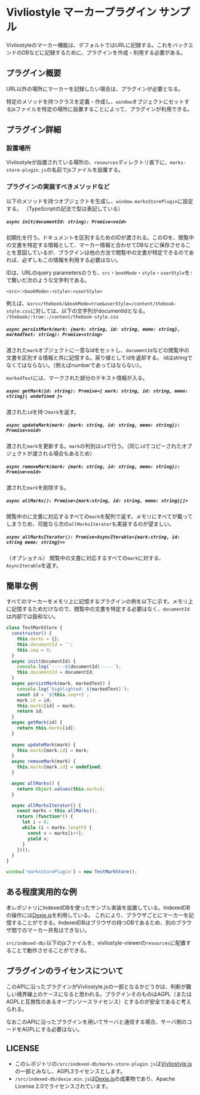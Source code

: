 # Vivliostyle マーカープラグイン サンプル

Vivliostyleのマーカー機能は、デフォルトではURLに記録する。これをバックエンドのDBなどに記録するために、プラグインを作成・利用する必要がある。

## プラグイン概要

URL以外の場所にマーカーを記録したい場合は、プラグインが必要となる。

特定のメソッドを持つクラスを定義・作成し、`window`オブジェクトにセットするjsファイルを特定の場所に設置することによって、プラグインが利用できる。

## プラグイン詳細

### 設置場所

Vivliostyleが設置されている場所の、`resources`ディレクトリ直下に、`marks-store-plugin.js`の名前でjsファイルを設置する。

### プラグインの実装すべきメソッドなど

以下のメソッドを持つオブジェクトを生成し、`window.marksStorePlugin`に設定する。
（TypeScriptの記法で型は表記している）

##### `async init(documentId: string): Promise<void>` 

初期化を行う。ドキュメントを区別するためのIDが渡される。このIDを、閲覧中の文書を特定する情報として、マーカー情報と合わせてDBなどに保存させることを意図しているが、プラグインは他の方法で閲覧中の文書が特定できるのであれば、必ずしもこの情報を利用する必要はない。

IDは、URLのquery parametersのうち、`src`・`bookMode`・`style`・`userStyle`を`:`で繋いだ次のような文字列である。

`<src>:<bookMode>:<style>:<userStyle>`

例えば、`&src=/thebook/&bookMode=true&userStyle=/content/thebook-style.css`に対しては、以下の文字列がdocumentIdとなる。
`/thebook/:true::/content/thebook-style.css`

##### `async persistMark(mark: {mark: string, id: string, memo: string}, markedText: string): Promise<string>`

渡された`mark`オブジェクトに一意なidをセットし、`documentId`などの閲覧中の文書を区別する情報と共に記憶する。戻り値としてidを返却する。
idはstringでなくてはならない。（例えばnumberであってはならない）。

`markedText`には、マークされた部分のテキスト情報が入る。

##### `async getMark(id: string): Promise<{ mark: string, id: string, memo: string}| undefined }>`

渡された`id`を持つ`mark`を返す。

##### `async updateMark(mark: {mark: string, id: string, memo: string}): Promise<void>`

渡された`mark`を更新する。`mark`の判別は`id`で行う。（同じ`id`でコピーされたオブジェクトが渡される場合もあるため）

##### `async removeMark(mark: {mark: string, id: string, memo: string}): Promise<void>`

渡された`mark`を削除する。

##### `async allMarks(): Promise<{mark:string, id: string, memo: string}[]>`

閲覧中のに文書に対応するすべての`mark`を配列で返す。メモリにすべてが載ってしまうため、可能なら次の`allMarksIterator`も実装するのが望ましい。

##### `async allMarksIterator(): Promise<AsyncIterable<{mark:string, id: string memo: string}>>` 

（オプショナル） 閲覧中の文書に対応するすべての`mark`に対する、`AsyncIterable`を返す。

## 簡単な例

すべてのマーカーをメモリ上に記憶するプラグインの例を以下に示す。メモリ上に記憶するためだけなので、閲覧中の文書を特定する必要はなく、`documentId`は内部では扱和ない。

``` javascript
class TestMarkStore {
  constructor() {
    this.marks = {};
    this.documentId = '';
    this.seq = 0;
  }
  async init(documentId) {
    console.log(`-----${documentId}-----`);
    this.documentId = documentId;
  }
  async persistMark(mark, markedText) {
    console.log(`highlighted: ${markedText}`);
    const id = `${this.seq++}`;
    mark.id = id;
    this.marks[id] = mark;
    return id;
  }
  async getMark(id) {
    return this.marks[id];
  }
  
  async updateMark(mark) {
    this.marks[mark.id] = mark;
  }
  async removeMark(mark) {
    this.marks[mark.id] = undefined;
  }

  async allMarks() {
    return Object.values(this.marks);
  }

  async allMarksIterator() {
    const marks = this.allMarks();
    return (function*() {
      let i = 0;
      while (i < marks.length) {
        const v = marks[i++];
        yield v;
      }
    })();
  }
}

window['marksStorePlugin'] = new TestMarkStore();
```

## ある程度実用的な例

本レポジトリにIndexedDBを使ったサンプル実装を設置している。IndexedDBの操作には[Dexie.js](https://dexie.org)を利用している。
これにより、ブラウザごとにマーカーを記憶することができる。IndexedDBはブラウザの持つDBであるため、別のブラウザ間でのマーカー共有はできない。

`src/indexed-db/`以下のjsファイルを、vivliostyle-viewerの`resources`に配置することで動作させることができる。

## プラグインのライセンスについて

このAPIに沿ったプラグインがVivliostyle.jsの一部となるかどうかは、判断が難しい境界線上のケースになると思われる。プラグインそのものはAGPL（またはAGPLと互換性のあるオープンソースライセンス）とするのが安全であると考えられる。

なおこのAPIに沿ったプラグインを用いてサーバと通信する場合、サーバ側のコードをAGPLにする必要はない。

## LICENSE

* このレポジトリの`/src/indexed-db/marks-store-plugin.js`は[Vivliostyle.js](https://github.com/vivliostyle/vivliostyle.js)の一部とみなし、AGPL3ライセンスとします。
* `/src/indexed-db/dexie.min.js`は[Dexie.js](https://dexie.org)の成果物であり、Apache License 2.0でライセンスされています。
